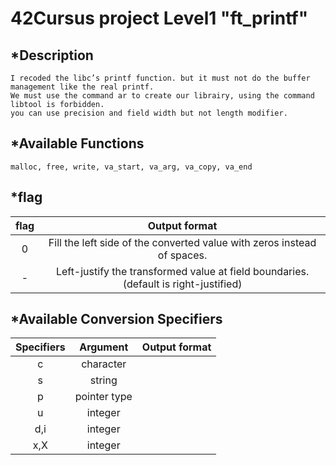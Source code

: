 # 42Cursus project Level1 "ft_printf"

## *Description

    I recoded the libc’s printf function. but it must not do the buffer management like the real printf.
    We must use the command ar to create our librairy, using the command libtool is forbidden.
    you can use precision and field width but not length modifier.

## *Available Functions

    malloc, free, write, va_start, va_arg, va_copy, va_end

## *flag

|  flag  | Output format |
|:----:|:----:|
| 0 | Fill the left side of the converted value with zeros instead of spaces.              |
| - | Left-justify the transformed value at field boundaries. (default is right-justified) |

## *Available Conversion Specifiers

|  Specifiers  | Argument | Output format |
|:----:|:----:|:----:|
| c   | character    |  |
| s   | string       |  |
| p   | pointer type |  |
| u   | integer      |  |
| d,i | integer      |  |
| x,X | integer      |  |
